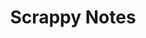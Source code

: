 ---
title: Scrappy Notes
developers: [{name: "Daniel Briskman", school: "SITHS 2022"}]
image: "https://res.cloudinary.com/dbopxlpuy/image/upload/c_scale,f_auto,w_800/v1613933809/scrappy notes/scrappy_shot_shurde"
altText: "Sticky Notes on dark background"
techStack: ["Vue"]
github: "https://github.com/staten-island-tech/vue-reactivity-project-popplio2"
siteLink: "https://scrappynotes.netlify.app/"
description: "This project was designed to show Vue's reactivity and data binding. Daniel added a theme switcher because everyone knows having more themes is better. "
project: Scrappynotes
year: 2022
---